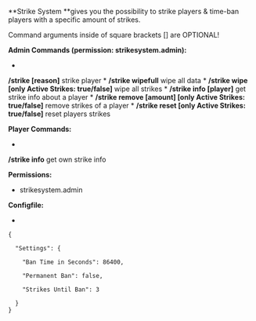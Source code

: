 **Strike System **gives you the possibility to strike players & time-ban players with a specific amount of strikes.


Command arguments inside of square brackets [] are OPTIONAL!

**Admin Commands (permission: strikesystem.admin):**


* 
**/strike <player> [reason]** strike player
* 
**/strike wipefull** wipe all data
* 
**/strike wipe [only Active Strikes: true/false]** wipe all strikes
* 
**/strike info [player]** get strike info about a player
* 
**/strike remove <player> [amount] [only Active Strikes: true/false]** remove strikes of a player
* 
**/strike reset <player> [only Active Strikes: true/false]** reset players strikes


**Player Commands:**


* 
**/strike info** get own strike info


**Permissions:**


* strikesystem.admin


**Configfile:**


* 
````
{

  "Settings": {

    "Ban Time in Seconds": 86400,

    "Permanent Ban": false,

    "Strikes Until Ban": 3

  }
}
````